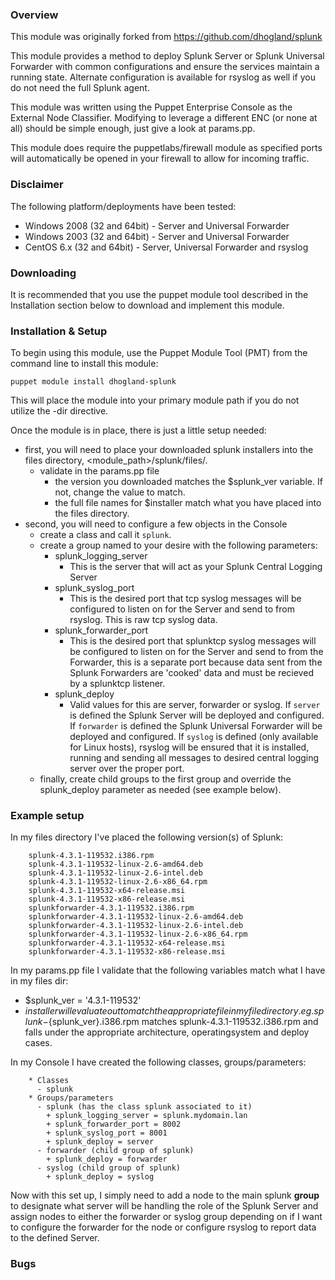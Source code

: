 ### Overview

This module was originally forked from https://github.com/dhogland/splunk

This module provides a method to deploy Splunk Server or Splunk Universal
Forwarder with common configurations and ensure the services maintain a running
state. Alternate configuration is available for rsyslog as well if you do not
need the full Splunk agent.

This module was written using the Puppet Enterprise Console as the External
Node Classifier. Modifying to leverage a different ENC (or none at all) should
be simple enough, just give a look at params.pp.

This module does require the puppetlabs/firewall module as specified ports will
automatically be opened in your firewall to allow for incoming traffic.

### Disclaimer

The following platform/deployments have been tested:

* Windows 2008 (32 and 64bit) - Server and Universal Forwarder
* Windows 2003 (32 and 64bit) - Server and Universal Forwarder
* CentOS 6.x (32 and 64bit)   - Server, Universal Forwarder and rsyslog

### Downloading

It is recommended that you use the puppet module tool described in the
Installation section below to download and implement this module.

### Installation & Setup

To begin using this module, use the Puppet Module Tool (PMT) from the command
line to install this module:

`puppet module install dhogland-splunk`

This will place the module into your primary module path if you do not utilize
the -dir directive.

Once the module is in place, there is just a little setup needed:

* first, you will need to place your downloaded splunk installers into the
  files directory, <module_path>/splunk/files/.
  - validate in the params.pp file
     + the version you downloaded matches the $splunk_ver variable. If not,
       change the value to match.
     + the full file names for $installer match what you have placed into the
       files directory.
* second, you will need to configure a few objects in the Console
  - create a class and call it `splunk`.
  - create a group named to your desire with the following parameters:
     + splunk\_logging\_server
         - This is the server that will act as your Splunk Central Logging
           Server
     + splunk\_syslog\_port
         - This is the desired port that tcp syslog messages will be
           configured to listen on for the Server and send to from rsyslog.
           This is raw tcp syslog data.
     + splunk\_forwarder\_port
         - This is the desired port that splunktcp syslog messages will be
           configured to listen on for the Server and send to from the
           Forwarder, this is a separate port because data sent from the
           Splunk Forwarders are 'cooked' data and must be recieved by a
           splunktcp listener.
     + splunk\_deploy
         - Valid values for this are server, forwarder or syslog. If `server`
           is defined the Splunk Server will be deployed and configured. If
           `forwarder` is defined the Splunk Universal Forwarder will be
           deployed and configured. If `syslog` is defined (only available for
           Linux hosts), rsyslog will be ensured that it is installed, running
           and sending all messages to desired central logging server over the
           proper port.
  - finally, create child groups to the first group and override the
    splunk_deploy parameter as needed (see example below).

### Example setup

In my files directory I've placed the following version(s) of Splunk:

        splunk-4.3.1-119532.i386.rpm
        splunk-4.3.1-119532-linux-2.6-amd64.deb
        splunk-4.3.1-119532-linux-2.6-intel.deb
        splunk-4.3.1-119532-linux-2.6-x86_64.rpm
        splunk-4.3.1-119532-x64-release.msi
        splunk-4.3.1-119532-x86-release.msi
        splunkforwarder-4.3.1-119532.i386.rpm
        splunkforwarder-4.3.1-119532-linux-2.6-amd64.deb
        splunkforwarder-4.3.1-119532-linux-2.6-intel.deb
        splunkforwarder-4.3.1-119532-linux-2.6-x86_64.rpm
        splunkforwarder-4.3.1-119532-x64-release.msi
        splunkforwarder-4.3.1-119532-x86-release.msi

In my params.pp file I validate that the following variables match what I have
in my files dir:

* $splunk_ver = '4.3.1-119532'
* $installer will evaluate out to match the appropriate file in my file
  directory. eg. splunk-${splunk_ver}.i386.rpm matches
  splunk-4.3.1-119532.i386.rpm and falls under the appropriate architecture,
  operatingsystem and deploy cases.

In my Console I have created the following classes, groups/parameters:

        * Classes
          - splunk
        * Groups/parameters
          - splunk (has the class splunk associated to it)
            + splunk_logging_server = splunk.mydomain.lan
            + splunk_forwarder_port = 8002
            + splunk_syslog_port = 8001
            + splunk_deploy = server
          - forwarder (child group of splunk)
            + splunk_deploy = forwarder
          - syslog (child group of splunk)
            + splunk_deploy = syslog

Now with this set up, I simply need to add a node to the main splunk **group**
to designate what server will be handling the role of the Splunk Server and
assign nodes to either the forwarder or syslog group depending on if I want to
configure the forwarder for the node or configure rsyslog to report data to the
defined Server.

### Bugs

